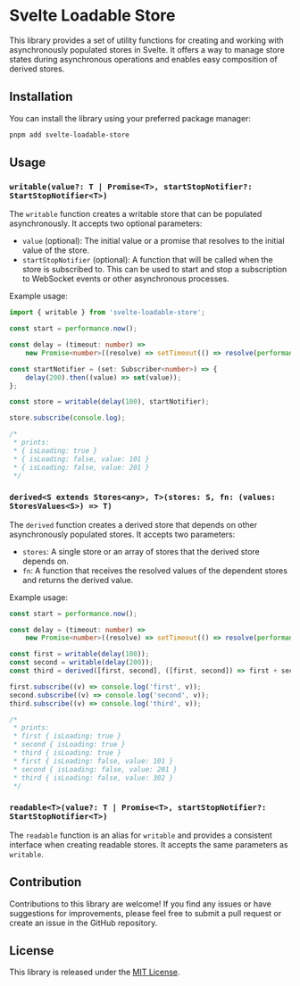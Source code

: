 # Svelte Loadable Store

This library provides a set of utility functions for creating and working with asynchronously populated stores in Svelte.
It offers a way to manage store states during asynchronous operations and enables easy composition of derived stores.

## Installation

You can install the library using your preferred package manager:

```bash
pnpm add svelte-loadable-store
```

## Usage

### `writable(value?: T | Promise<T>, startStopNotifier?: StartStopNotifier<T>)`

The `writable` function creates a writable store that can be populated asynchronously. It accepts two optional parameters:

- `value` (optional): The initial value or a promise that resolves to the initial value of the store.
- `startStopNotifier` (optional): A function that will be called when the store is subscribed to. This can be used to start and stop a subscription to WebSocket events or other asynchronous processes.

Example usage:

```typescript
import { writable } from 'svelte-loadable-store';

const start = performance.now();

const delay = (timeout: number) =>
	new Promise<number>((resolve) => setTimeout(() => resolve(performance.now() - start), timeout));

const startNotifier = (set: Subscriber<number>) => {
	delay(200).then((value) => set(value));
};

const store = writable(delay(100), startNotifier);

store.subscribe(console.log);

/*
 * prints:
 * { isLoading: true }
 * { isLoading: false, value: 101 }
 * { isLoading: false, value: 201 }
 */
```

### `derived<S extends Stores<any>, T>(stores: S, fn: (values: StoresValues<S>) => T)`

The `derived` function creates a derived store that depends on other asynchronously populated stores. It accepts two parameters:

- `stores`: A single store or an array of stores that the derived store depends on.
- `fn`: A function that receives the resolved values of the dependent stores and returns the derived value.

Example usage:

```typescript
const start = performance.now();

const delay = (timeout: number) =>
	new Promise<number>((resolve) => setTimeout(() => resolve(performance.now() - start), timeout));

const first = writable(delay(100));
const second = writable(delay(200));
const third = derived([first, second], ([first, second]) => first + second);

first.subscribe((v) => console.log('first', v));
second.subscribe((v) => console.log('second', v));
third.subscribe((v) => console.log('third', v));

/*
 * prints:
 * first { isLoading: true }
 * second { isLoading: true }
 * third { isLoading: true }
 * first { isLoading: false, value: 101 }
 * second { isLoading: false, value: 201 }
 * third { isLoading: false, value: 302 }
 */
```

### `readable<T>(value?: T | Promise<T>, startStopNotifier?: StartStopNotifier<T>)`

The `readable` function is an alias for `writable` and provides a consistent interface when creating readable stores. It accepts the same parameters as `writable`.

## Contribution

Contributions to this library are welcome! If you find any issues or have suggestions for improvements, please feel free to submit a pull request or create an issue in the GitHub repository.

## License

This library is released under the [MIT License](https://opensource.org/licenses/MIT).
